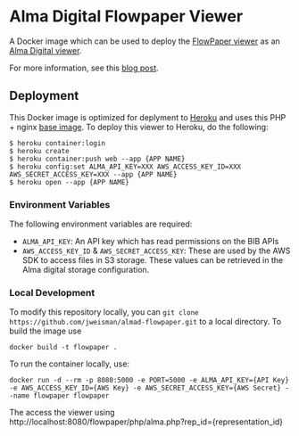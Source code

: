 # Alma Digital Flowpaper Viewer

A Docker image which can be used to deploy the [FlowPaper viewer](https://flowpaper.com) as an [Alma Digital viewer](https://www.exlibrisgroup.com/Alma). 

For more information, see this [blog post](https://developers.exlibrisgroup.com/blog/Implementing-a-Custom-Viewer-for-PDF-Files).

## Deployment

This Docker image is optimized for deplyment to [Heroku](http://heroku.com/) and uses this PHP + nginx [base image](https://hub.docker.com/r/ttskch/nginx-php-fpm-heroku/). To deploy this viewer to Heroku, do the following:
```
$ heroku container:login
$ heroku create
$ heroku container:push web --app {APP NAME}
$ heroku config:set ALMA_API_KEY=XXX AWS_ACCESS_KEY_ID=XXX AWS_SECRET_ACCESS_KEY=XXX --app {APP NAME}
$ heroku open --app {APP NAME}
```

### Environment Variables

The following environment variables are required:
* `ALMA_API_KEY`: An API key which has read permissions on the BIB APIs
* `AWS_ACCESS_KEY_ID` & `AWS_SECRET_ACCESS_KEY`: These are used by the AWS SDK to access files in S3 storage. These values can be retrieved in the Alma digital storage configuration.

### Local Development

To modify this repository locally, you can `git clone https://github.com/jweisman/almad-flowpaper.git` to a local directory. To build the image use

```
docker build -t flowpaper .
```

To run the container locally, use: 

```
docker run -d --rm -p 8080:5000 -e PORT=5000 -e ALMA_API_KEY={API Key} -e AWS_ACCESS_KEY_ID={AWS Key} -e AWS_SECRET_ACCESS_KEY={AWS Secret} --name flowpaper flowpaper
```

The access the viewer using http://localhost:8080/flowpaper/php/alma.php?rep_id={representation_id}
